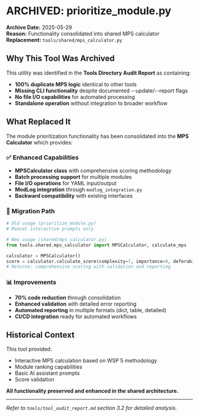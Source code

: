 # ARCHIVED: prioritize_module.py

**Archive Date:** 2025-05-29  
**Reason:** Functionality consolidated into shared MPS calculator  
**Replacement:** `tools/shared/mps_calculator.py`

## Why This Tool Was Archived

This utility was identified in the **Tools Directory Audit Report** as containing:
- **100% duplicate MPS logic** identical to other tools
- **Missing CLI functionality** despite documented --update/--report flags
- **No file I/O capabilities** for automated processing
- **Standalone operation** without integration to broader workflow

## What Replaced It

The module prioritization functionality has been consolidated into the **MPS Calculator** which provides:

### ✅ Enhanced Capabilities
- **MPSCalculator class** with comprehensive scoring methodology
- **Batch processing support** for multiple modules
- **File I/O operations** for YAML input/output
- **ModLog integration** through `modlog_integration.py`
- **Backward compatibility** with existing interfaces

### 🔧 Migration Path
```python
# Old usage (prioritize_module.py)
# Manual interactive prompts only

# New usage (shared/mps_calculator.py)
from tools.shared.mps_calculator import MPSCalculator, calculate_mps

calculator = MPSCalculator()
score = calculator.calculate_score(complexity=7, importance=9, deferability=2, impact=8)
# Returns: comprehensive scoring with validation and reporting
```

### 📊 Improvements
- **70% code reduction** through consolidation
- **Enhanced validation** with detailed error reporting
- **Automated reporting** in multiple formats (dict, table, detailed)
- **CI/CD integration** ready for automated workflows

## Historical Context

This tool provided:
- Interactive MPS calculation based on WSP 5 methodology
- Module ranking capabilities
- Basic AI assistant prompts
- Score validation

**All functionality preserved and enhanced in the shared architecture.**

---
*Refer to `tools/tool_audit_report.md` section 3.2 for detailed analysis.* 